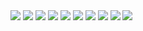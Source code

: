 <img src="./images/Pasted image 20250113175632.png">
<img src="./images/Pasted image 20250113180143.png">
<img src="./images/Pasted image 20250113180220.png">
<img src="./images/Pasted image 20250113180256.png">
<img src="./images/Pasted image 20250113180256.png">
<img src="./images/Pasted image 20250113180333.png">
<img src="./images/Pasted image 20250113180407.png">
<img src="./images/Pasted image 20250113180434.png">
<img src="./images/Pasted image 20250113180447.png">
<img src="./images/Pasted image 20250113180516.png">
